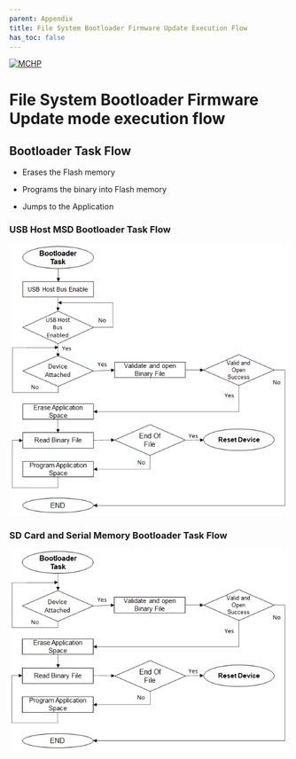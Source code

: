```yaml
---
parent: Appendix
title: File System Bootloader Firmware Update Execution Flow
has_toc: false
---
```


[![MCHP](https://www.microchip.com/ResourcePackages/Microchip/assets/dist/images/logo.png)](https://www.microchip.com)

# File System Bootloader Firmware Update mode execution flow

## Bootloader Task Flow

- Erases the Flash memory 

- Programs the binary into Flash memory 

- Jumps to the Application 

### USB Host MSD Bootloader Task Flow

<p align="center">
    <img src = "./images/bootloader_task_execution_flow_usb.png"/>
</p>

### SD Card and Serial Memory Bootloader Task Flow

<p align="center">
    <img src = "./images/bootloader_task_execution_flow_sdcard_serial.png"/>
</p>
